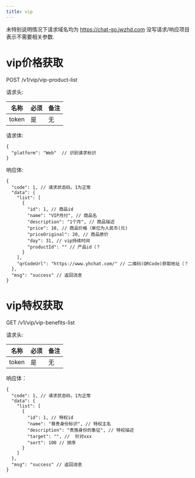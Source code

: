 ```yaml
---
title: vip
---
```


未特别说明情况下请求域名均为 https://chat-go.jwzhd.com
没写请求/响应项目表示不需要相关参数.  

# vip价格获取

POST /v1/vip/vip-product-list

请求头:  

|名称|必须|备注|
|-----|-----|-----|
|token|是|无|

请求体:  
```JSONC
{
  "platform": "Web"  // 识别请求标识
}
```

响应体:  
```JSONC
{
  "code": 1, // 请求状态码，1为正常
  "data": {
    "list": [
      {
        "id": 1, // 商品id
        "name": "VIP月付", // 商品名
        "description": "1个月", // 商品描述
        "price": 10, // 商品价格（单位为人民币(元)
        "priceOriginal": 20, // 商品原价
        "day": 31, // vip持续时间
        "productId": "" // 产品id（？
      }
    ],
    "qrCodeUrl": "https://www.yhchat.com/" // 二维码(QRCode)获取地址（？
  },
  "msg": "success" // 返回消息
}
```
# vip特权获取

GET /v1/vip/vip-benefits-list

请求头:  

|名称|必须|备注|
|-----|-----|-----|
|token|是|无|

响应体：
```JSONC
{
  "code": 1, // 请求状态码，1为正常
  "data": {
    "list": [
      {
        "id": 1, // 特权id
        "name": "尊贵身份标识", // 特权主名
        "description": "贵族身份的象征", // 特权描述
        "target": "", //  针对xxx
        "sort": 100 // 排序
      }
    ]
  },
  "msg": "success" // 返回消息
}
```
